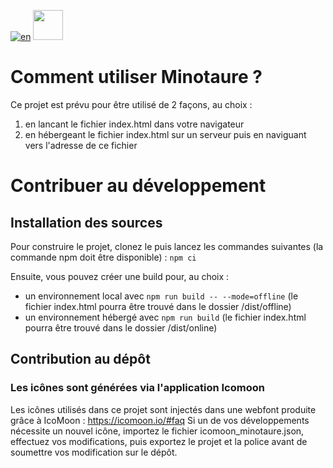 [![en](https://img.shields.io/badge/lang-en-red.svg)](https://github.com/uurshin/minotaure/blob/main/README-EN.md)
<img src="https://github.com/favicon.ico](https://github.com/uurshin/minotaure/blob/main/src/assets/images/minotaure_logo.svg" width="48">

# Comment utiliser Minotaure ?

Ce projet est prévu pour être utilisé de 2 façons, au choix :

1. en lancant le fichier index.html dans votre navigateur
2. en hébergeant le fichier index.html sur un serveur puis en naviguant vers l'adresse de ce fichier

# Contribuer au développement
## Installation des sources
Pour construire le projet, clonez le puis lancez les commandes suivantes (la commande npm doit être disponible) :
 `npm ci`

Ensuite, vous pouvez créer une build pour, au choix :
- un environnement local avec `npm run build -- --mode=offline` (le fichier index.html pourra être trouvé dans le dossier /dist/offline)
- un environnement hébergé avec `npm run build` (le fichier index.html pourra être trouvé dans le dossier /dist/online)

## Contribution au dépôt
### Les icônes sont générées via l'application Icomoon
Les icônes utilisés dans ce projet sont injectés dans une webfont produite grâce à IcoMoon : https://icomoon.io/#faq
Si un de vos développements nécessite un nouvel icône, importez le fichier icomoon_minotaure.json, effectuez vos modifications, puis exportez le projet et la police avant de soumettre vos modification sur le dépôt.
